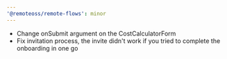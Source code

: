 ```yaml
---
'@remoteoss/remote-flows': minor
---
```


- Change onSubmit argument on the CostCalculatorForm
- Fix invitation process, the invite didn't work if you tried to complete the onboarding in one go
